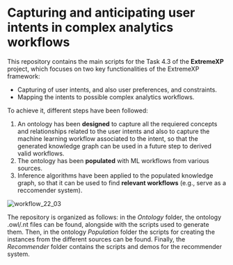 # Capturing and anticipating user intents in complex analytics workflows

This repository contains the main scripts for the Task 4.3 of the **ExtremeXP** project, which focuses on two key functionalities of the ExtremeXP framework: 
- Capturing of user intents, and also user preferences, and constraints. 
- Mapping the intents to possible complex analytics workflows. 


To achieve it, different steps have been followed: 
1. An ontology has been **designed** to capture all the requiered concepts and relationships related to the user intents and also to capture the machine learning workflow associated to the intent, so that the generated knowledge graph can be used in a future step to derived valid workflows.
2. The ontology has been **populated** with ML workflows from various sources.
3. Inference algorithms have been applied to the populated knowledge graph, so that it can be used to find **relevant workflows** (e.g., serve as a reccomender system).



![workflow_22_03](https://user-images.githubusercontent.com/95172600/227177301-b1ebdca0-13df-4411-9576-739da2e3bef8.png)


The repository is organized as follows: in the *Ontology* folder, the ontology .owl/.nt files can be found, alongside with the scripts used to generate them. Then, in the ontology *Population* folder the scripts for creating the instances from the different sources can be found. Finally, the *Recommender* folder contains the scripts and demos for the recommender system.
